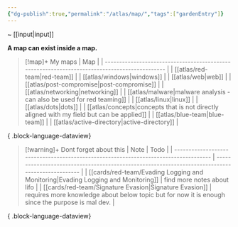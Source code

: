 ```yaml
---
{"dg-publish":true,"permalink":"/atlas/map/","tags":["gardenEntry"]}
---
```


~  [[input\|input]]

**A map can exist inside a map.**

> [!map]+ My maps
>  | Map                                                                                           |
> | --------------------------------------------------------------------------------------------- |
> | [[atlas/red-team\|red-team]]                                                               |
> | [[atlas/windows\|windows]]                                                                 |
> | [[atlas/web\|web]]                                                                         |
> | [[atlas/post-compromise\|post-compromise]]                                                 |
> | [[atlas/networking\|networking]]                                                           |
> | [[atlas/malware\|malware analysis - can also be used for red teaming]]                     |
> | [[atlas/linux\|linux]]                                                                     |
> | [[atlas/dots\|dots]]                                                                       |
> | [[atlas/concepts\|concepts that is not directly aligned with my field but can be applied]] |
> | [[atlas/blue-team\|blue-team]]                                                             |
> | [[atlas/active-directory\|active-directory]]                                               |
> 
{ .block-language-dataview}

> [!warning]+ Dont forget about this
>  | Note                                                                                 | Todo                                                                                             |
> | ------------------------------------------------------------------------------------ | ------------------------------------------------------------------------------------------------ |
> | [[cards/red-team/Evading Logging and Monitoring\|Evading Logging and Monitoring]] | find more notes about lifo                                                                       |
> | [[cards/red-team/Signature Evasion\|Signature Evasion]]                           | requires more knowledge about below topic but for now it is enough since the purpose is mal dev. |
> 
{ .block-language-dataview}





